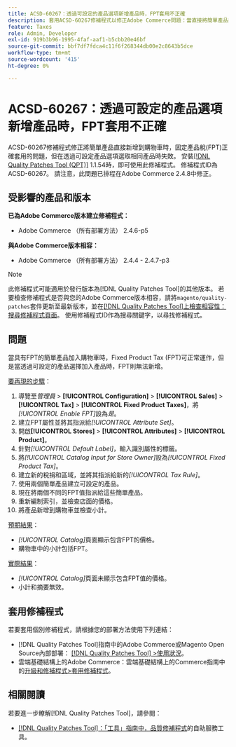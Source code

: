 ```yaml
---
title: ACSD-60267：透過可設定的產品選項新增產品時，FPT套用不正確
description: 套用ACSD-60267修補程式以修正Adobe Commerce問題：當直接將簡單產品新增至購物車時，已修正產品稅(FPT)會正確套用，但透過可設定產品選項選取相同產品時失敗。
feature: Taxes
role: Admin, Developer
exl-id: 919b3b96-1995-4faf-aaf1-b5cbb20e46bf
source-git-commit: bbf7df7fdca4c11f6f268344db00e2c8643b5dce
workflow-type: tm+mt
source-wordcount: '415'
ht-degree: 0%

---
```


# ACSD-60267：透過可設定的產品選項新增產品時，FPT套用不正確

ACSD-60267修補程式修正將簡單產品直接新增到購物車時，固定產品稅(FPT)正確套用的問題，但在透過可設定產品選項選取相同產品時失敗。 安裝[[!DNL Quality Patches Tool (QPT)]](https://experienceleague.adobe.com/docs/commerce-operations/tools/quality-patches-tool/usage.html?lang=zh-Hant) 1.1.54時，即可使用此修補程式。 修補程式ID為ACSD-60267。 請注意，此問題已排程在Adobe Commerce 2.4.8中修正。

## 受影響的產品和版本

**已為Adobe Commerce版本建立修補程式：**

* Adobe Commerce （所有部署方法） 2.4.6-p5

**與Adobe Commerce版本相容：**

* Adobe Commerce （所有部署方法） 2.4.4 - 2.4.7-p3

>[!NOTE]
>
>此修補程式可能適用於發行版本為[!DNL Quality Patches Tool]的其他版本。 若要檢查修補程式是否與您的Adobe Commerce版本相容，請將`magento/quality-patches`套件更新至最新版本，並在[[!DNL Quality Patches Tool]上檢查相容性：搜尋修補程式頁面](https://experienceleague.adobe.com/tools/commerce-quality-patches/index.html?lang=zh-Hant)。 使用修補程式ID作為搜尋關鍵字，以尋找修補程式。

## 問題

當具有FPT的簡單產品加入購物車時，Fixed Product Tax (FPT)可正常運作，但是當透過可設定的產品選擇加入產品時，FPT則無法新增。

<u>要再現的步驟</u>：

1. 導覽至&#x200B;*管理員* > **[!UICONTROL Configuration]** > **[!UICONTROL Sales]** > **[!UICONTROL Tax]** > **[!UICONTROL Fixed Product Taxes]**，將&#x200B;*[!UICONTROL Enable FPT]*&#x200B;設為&#x200B;*是*。
1. 建立FPT屬性並將其指派給&#x200B;*[!UICONTROL Attribute Set]*。
1. 開啟&#x200B;**[!UICONTROL Stores]** > **[!UICONTROL Attributes]** > **[!UICONTROL Product]**。
1. 針對&#x200B;*[!UICONTROL Default Label]*，輸入識別屬性的標籤。
1. 將&#x200B;*[!UICONTROL Catalog Input for Store Owner]*&#x200B;設為&#x200B;*[!UICONTROL Fixed Product Tax]*。
1. 建立新的稅捐和區域，並將其指派給新的&#x200B;*[!UICONTROL Tax Rule]*。
1. 使用兩個簡單產品建立可設定的產品。
1. 現在將兩個不同的FPT值指派給這些簡單產品。
1. 重新編制索引，並檢查店面的價格。
1. 將產品新增到購物車並檢查小計。

<u>預期結果</u>：

* *[!UICONTROL Catalog]*&#x200B;頁面顯示包含FPT的價格。
* 購物車中的小計包括FPT。

<u>實際結果</u>：

* *[!UICONTROL Catalog]*&#x200B;頁面未顯示包含FPT值的價格。
* 小計和摘要無效。

## 套用修補程式

若要套用個別修補程式，請根據您的部署方法使用下列連結：

* [!DNL Quality Patches Tool]指南中的Adobe Commerce或Magento Open Source內部部署： [[!DNL Quality Patches Tool] >使用狀況](/help/tools/quality-patches-tool/usage.md)。
* 雲端基礎結構上的Adobe Commerce：雲端基礎結構上的Commerce指南中的[升級和修補程式>套用修補程式](https://experienceleague.adobe.com/docs/commerce-cloud-service/user-guide/develop/upgrade/apply-patches.html?lang=zh-Hant)。

## 相關閱讀

若要進一步瞭解[!DNL Quality Patches Tool]，請參閱：

* [[!DNL Quality Patches Tool]：「工具」指南中，品質修補程式](/help/tools/quality-patches-tool/quality-patches-tool-to-self-serve-quality-patches.md)的自助服務工具。
